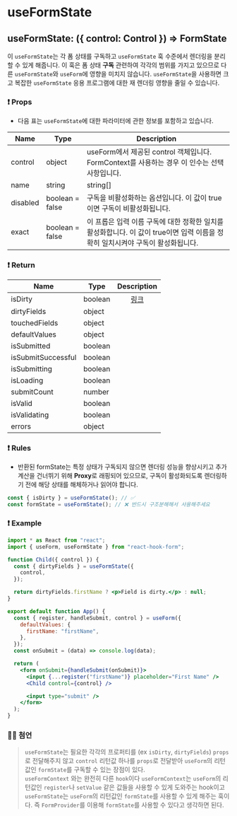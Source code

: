 # useFormState

## **useFormState: ({ control: Control }) => FormState**

이 `useFormState`는 각 폼 상태를 구독하고 `useFormState` 훅 수준에서 렌더링을 분리 할 수 있게 해줍니다. 이 훅은 폼 상태 **구독** 관련하여 각각의 범위를 가지고 있으므로 다른 `useFormState`와 `useForm`에 영향을 미치지 않습니다. `useFormState`을 사용하면 크고 복잡한 `useFormState` 응용 프로그램에 대한 재 렌더링 영향을 줄일 수 있습니다.


### ❗ Props

- 다음 표는 `useFormState`에 대한 파라미터에 관한 정보를 포함하고 있습니다.

| Name | Type | Description |
| --- | --- | --- |
| control | object | useForm에서 제공된 control 객체입니다. FormContext를 사용하는 경우 이 인수는 선택 사항입니다. |
| name | string | string[] | 하나의 입력 이름, 여러 개의 입력 이름 배열 또는 모든 입력의 formState 업데이트를 구독하기 위한 이름을 제공합니다. |
| disabled | boolean = false | 구독을 비활성화하는 옵션입니다. 이 값이 true이면 구독이 비활성화됩니다. |
| exact | boolean = false | 이 프롭은 입력 이름 구독에 대한 정확한 일치를 활성화합니다. 이 값이 true이면 입력 이름을 정확히 일치시켜야 구독이 활성화됩니다. |

### ❗ **Return**

| Name               | Type    | Description |
| ------------------ | ------- | ----------- |
| isDirty            | boolean | <center>[링크](https://github.com/pleasemrlostman/react-hook-form-docs-kr/blob/main/useFormState/Return/isDirty-description.MD)</center>|
| dirtyFields        | object  |             |
| touchedFields      | object  |             |
| defaultValues      | object  |             |
| isSubmitted        | boolean |             |
| isSubmitSuccessful | boolean |             |
| isSubmitting       | boolean |             |
| isLoading          | boolean |             |
| submitCount        | number  |             |
| isValid            | boolean |             |
| isValidating       | boolean |             |
| errors             | object  |             |

### ❗ Rules

- 반환된 formState는 특정 상태가 구독되지 않으면 렌더링 성능을 향상시키고 추가 계산을 건너뛰기 위해 **Proxy**로 래핑되어 있으므로, 구독이 활성화되도록 렌더링하기 전에 해당 상태를 해체하거나 읽어야 합니다.

```jsx
const { isDirty } = useFormState(); // ✅
const formState = useFormState(); // ❌ 반드시 구조분해해서 사용해주세요
```

### ❗ Example

```jsx
import * as React from "react";
import { useForm, useFormState } from "react-hook-form";

function Child({ control }) {
  const { dirtyFields } = useFormState({
    control,
  });

  return dirtyFields.firstName ? <p>Field is dirty.</p> : null;
}

export default function App() {
  const { register, handleSubmit, control } = useForm({
    defaultValues: {
      firstName: "firstName",
    },
  });
  const onSubmit = (data) => console.log(data);

  return (
    <form onSubmit={handleSubmit(onSubmit)}>
      <input {...register("firstName")} placeholder="First Name" />
      <Child control={control} />

      <input type="submit" />
    </form>
  );
}
```

### 🙋‍♂️ 첨언
> `useFormState`는 필요한 각각의 프로퍼티를 (ex `isDirty`, `dirtyFields`) `props`로 전달해주지 않고 `control` 리턴값 하나를 `props`로 전달받아 `useForm`의 리턴값인 `formState`를 구독할 수 있는 장점이 있다.<br>
`useFormContext` 와는 완전히 다른 `hook`이다 `useFormContext`는 `useForm`의 리턴값인 `register`나 `setValue` 같은 값들을 사용할 수 있게 도와주는 hook이고 `useFormState`는 `useForm`의 리턴값인 `formState`를 사용할 수 있게 해주는 훅이다. 즉 `FormProvider`를 이용해 `formState`를 사용할 수 있다고 생각하면 된다.